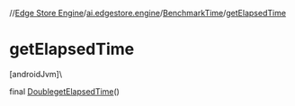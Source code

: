 //[Edge Store Engine](../../../index.md)/[ai.edgestore.engine](../index.md)/[BenchmarkTime](index.md)/[getElapsedTime](get-elapsed-time.md)

# getElapsedTime

[androidJvm]\

final [Double](https://developer.android.com/reference/kotlin/java/lang/Double.html)[getElapsedTime](get-elapsed-time.md)()
